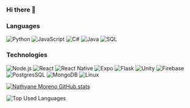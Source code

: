 ### Hi there 👋
### Languages

![Python](https://img.shields.io/badge/-Python-000?&logo=python)
![JavaScript](https://img.shields.io/badge/-JavaScript-000?&logo=JavaScript&logoColor=ddc508)
![C#](https://img.shields.io/badge/-C%23-000?&logo=c-sharp)
![Java](https://img.shields.io/badge/-Java-000?&logo=Java&logoColor=007396)
![SQL](https://img.shields.io/badge/-SQL-000?&logo=MySQL&logoColor=4479A1)

### Technologies
![Node.js](https://img.shields.io/badge/-Node.js-000?&logo=node.js)
![React](https://img.shields.io/badge/-React-000?&logo=React)
![React Native](https://img.shields.io/badge/-React_Native-000?&logo=react)
![Expo](https://img.shields.io/badge/-Expo-000?&logo=expo)
![Flask](https://img.shields.io/badge/-Flask-000?&logo=flask)
![Unity](https://img.shields.io/badge/-Unity-000?&logo=unity)
![Firebase](https://img.shields.io/badge/-Firebase-000?&logo=firebase)
![PostgresSQL](https://img.shields.io/badge/-PostgresSQL-000?&logo=postgresql&logoColor=316192)
![MongoDB](https://img.shields.io/badge/-MongoDB-000?&logo=mongodb&logoColor=4EA94B)
![Linux](https://img.shields.io/badge/-Linux-000?&logo=Linux&logoColor=FFFFFF)

<div>
  
</div>

[![Nathyane Moreno GitHub stats](https://github-readme-stats.vercel.app/api?username=nathyanemoreno&show_icons=true&hide=prs&card_width=350&line_height=24&theme=midnight-purple)](https://github.com/anuraghazra/github-readme-stats)

![Top Used Languages](https://github-readme-stats.vercel.app/api/top-langs/?username=nathyanemoreno&layout=compact&hide=vim%20script,shell&card_width=300&theme=midnight-purple)
